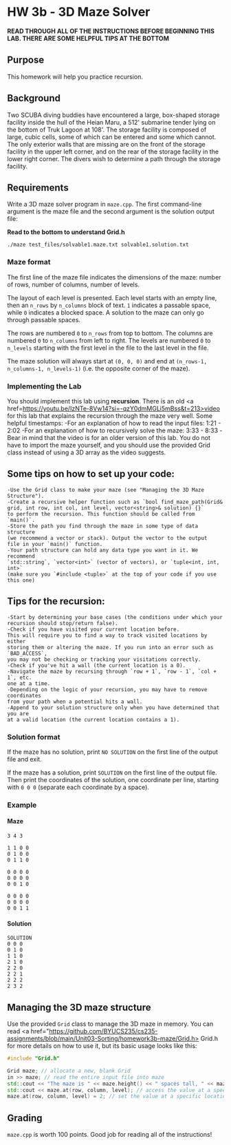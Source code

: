 # HW 3b - 3D Maze Solver
**READ THROUGH ALL OF THE INSTRUCTIONS BEFORE BEGINNING THIS LAB. THERE ARE SOME HELPFUL TIPS AT THE BOTTOM**

## Purpose

This homework will help you practice recursion.

## Background

Two SCUBA diving buddies have encountered a large, box-shaped storage facility
inside the hull of the Heian Maru, a 512' submarine tender lying on the bottom
of Truk Lagoon at 108'. The storage facility is composed of large, cubic cells,
some of which can be entered and some which cannot. The only exterior walls that
are missing are on the front of the storage facility in the upper left corner,
and on the rear of the storage facility in the lower right corner. The divers
wish to determine a path through the storage facility.

## Requirements

Write a 3D maze solver program in `maze.cpp`. The first command-line argument is
the maze file and the second argument is the solution output file:

**Read to the bottom to understand Grid.h**

```shell
./maze test_files/solvable1.maze.txt solvable1.solution.txt
```

### Maze format

The first line of the maze file indicates the dimensions of the maze: number of
rows, number of columns, number of levels.

The layout of each level is presented. Each level starts with an empty line,
then an `n_rows` by `n_columns` block of text. `1` indicates a passable space,
while `0` indicates a blocked space. A solution to the maze can only go through
passable spaces.

The rows are numbered `0` to `n_rows` from top to bottom. The columns are
numbered `0` to `n_columns` from left to right. The levels are numbered `0` to
`n_levels` starting with the first level in the file to the last level in the
file.

The maze solution will always start at `(0, 0, 0)` and end at `(n_rows-1,
n_columns-1, n_levels-1)` (i.e. the opposite corner of the maze).

### Implementing the Lab
You should implement this lab using **recursion**. There is an old <a href=https://youtu.be/IzNTe-8Vw14?si=-qzY0dmMGLi5mBss&t=213>video</a> 
for this lab that explains the recursion through the maze very well. 
Some helpful timestamps:
    -For an explanation of how to read the input files: 1:21 - 2:02
    -For an explanation of how to recursively solve the maze: 3:33 - 8:33
    -Bear in mind that the video is for an older version of this lab. You do
    not have to import the maze yourself, and you should use the provided Grid
    class instead of using a 3D array as the video suggests.

## Some tips on how to set up your code:
    -Use the Grid class to make your maze (see "Managing the 3D Maze Structure").
    -Create a recursive helper function such as `bool find_maze_path(Grid& grid, int row, int col, int level, vector<string>& solution) {}`
    to perform the recursion. This function should be called from `main()`.
    -Store the path you find through the maze in some type of data structure
    (we recommend a vector or stack). Output the vector to the output 
    file in your `main()` function.
    -Your path structure can hold any data type you want in it. We recommend
    `std::string`, `vector<int>` (vector of vectors), or `tuple<int, int, int>` 
    (make sure you `#include <tuple>` at the top of your code if you use this one)

## Tips for the recursion:
    -Start by determining your base cases (the conditions under which your
    recursion should stop/return false).
    -Check if you have visited your current location before.
    This will require you to find a way to track visited locations by either
    storing them or altering the maze. If you run into an error such as `BAD_ACCESS`,
    you may not be checking or tracking your visitations correctly.
    -Check if you've hit a wall (the current location is a 0).
    -Navigate the maze by recursing through `row + 1`, `row - 1`, `col + 1`, etc.
    one at a time.
    -Depending on the logic of your recursion, you may have to remove coordinates
    from your path when a potential hits a wall.
    -Append to your solution structure only when you have determined that you are
    at a valid location (the current location contains a 1).

### Solution format

If the maze has no solution, print `NO SOLUTION` on the first line of the output
file and exit.

If the maze has a solution, print `SOLUTION` on the first line of the output
file. Then print the coordinates of the solution, one coordinate per line,
starting with `0 0 0` (separate each coordinate by a space).

### Example

#### Maze

```
3 4 3

1 1 0 0
0 1 0 0
0 1 1 0

0 0 0 0
0 0 0 0
0 0 1 0

0 0 0 0
0 0 0 0
0 0 1 1
```

#### Solution

```
SOLUTION
0 0 0
0 1 0
1 1 0
2 1 0
2 2 0
2 2 1
2 2 2
2 3 2
```

## Managing the 3D maze structure

Use the provided `Grid` class to manage the 3D maze in memory. You can read <a href="https://github.com/BYUCS235/cs235-assignments/blob/main/Unit03-Sorting/homework3b-maze/Grid.h>
Grid.h</a> for more details on how to use it, but its
basic usage looks like this:
```maze.cpp
#include "Grid.h"

Grid maze; // allocate a new, blank Grid
in >> maze; // read the entire input file into maze
std::cout << "The maze is " << maze.height() << " spaces tall, " << maze.width() << " spaces wide, and " << maze.depth() << " spaces deep" << std::endl; // access the maze's dimensions
std::cout << maze.at(row, column, level); // access the value at a specific location
maze.at(row, column, level) = 2; // set the value at a specific location. This is a great way to mark a location as visited.
```

## Grading

`maze.cpp` is worth 100 points.
Good job for reading all of the instructions!

